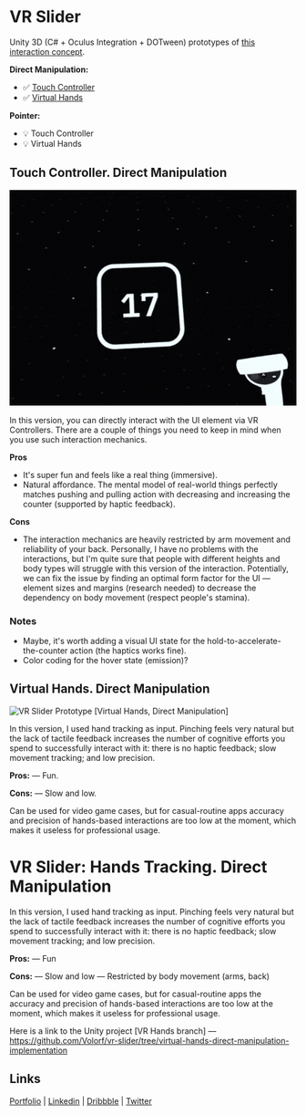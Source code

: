 # VR Slider

Unity 3D (C# + Oculus Integration + DOTween) prototypes of [this interaction concept](https://dribbble.com/shots/16776679-Meta-Slider).

**Direct Manipulation:**
- ✅ [Touch Controller](https://dribbble.com/shots/17942856-VR-Slider-Prototype-Touch-Controller-Direct-Manipulation)
- ✅ [Virtual Hands](https://dribbble.com/shots/18072951-VR-Slider-Prototype-Hand-Tracking-Direct-Manipulation)

**Pointer:**
- 💡 Touch Controller
- 💡 Virtual Hands


## Touch Controller. Direct Manipulation

![VR Slider Prototype [Touch Controller, Direct Manipulation]](/demo1.gif)

In this version, you can directly interact with the UI element via VR Controllers. There are a couple of things you need to keep in mind when you use such interaction mechanics.

**Pros**

- It's super fun and feels like a real thing (immersive).
- Natural affordance. The mental model of real-world things perfectly matches pushing and pulling action with decreasing and increasing the counter (supported by haptic feedback). 

**Cons**

- The interaction mechanics are heavily restricted by arm movement and reliability of your back. Personally, I have no problems with the interactions, but I'm quite sure that people with different heights and body types will struggle with this version of the interaction. Potentially,  we can fix the issue by finding an optimal form factor for the UI — element sizes and margins (research needed) to decrease the dependency on body movement (respect people's stamina).


### Notes
- Maybe, it's worth adding a visual UI state for the hold-to-accelerate-the-counter action (the haptics works fine).
- Color coding for the hover state (emission)?


## Virtual Hands. Direct Manipulation

![VR Slider Prototype [Virtual Hands, Direct Manipulation]](/demo2.gif)

In this version, I used hand tracking as input. Pinching feels very natural but the lack of tactile feedback increases the number of cognitive efforts you spend to successfully interact with it: there is no haptic feedback; slow movement tracking; and low precision.

**Pros:**
— Fun.

**Cons:**
— Slow and low.

Can be used for video game cases, but for casual-routine apps accuracy and precision of hands-based interactions are too low at the moment, which makes it useless for professional usage. 

# VR Slider: Hands Tracking. Direct Manipulation

In this version, I used hand tracking as input. Pinching feels very natural but the lack of tactile feedback increases the number of cognitive efforts you spend to successfully interact with it: there is no haptic feedback; slow movement tracking; and low precision.

**Pros:**
— Fun

**Cons:**
— Slow and low
— Restricted by body movement (arms, back)

Can be used for video game cases, but for casual-routine apps the accuracy and precision of hands-based interactions are too low at the moment, which makes it useless for professional usage. 

Here is a link to the Unity project [VR Hands branch] — https://github.com/Volorf/vr-slider/tree/virtual-hands-direct-manipulation-implementation


## Links

[Portfolio](https://olegfrolov.design/) | [Linkedin](https://www.linkedin.com/in/oleg-frolov-6a6a4752/) | [Dribbble](https://dribbble.com/Volorf) | [Twitter](https://www.twitter.com/volorf)

